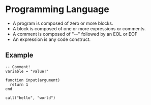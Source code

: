 # Programming Language

* A program is composed of zero or more blocks.
* A block is composed of one or more expressions or comments.
* A comment is composed of "--" followed by an EOL or EOF
* An expression is any code construct.

## Example

~~~~
-- Comment!
variable = "value!"

function input(argument)
  return 1
end

call("hello", "world")

~~~~  

